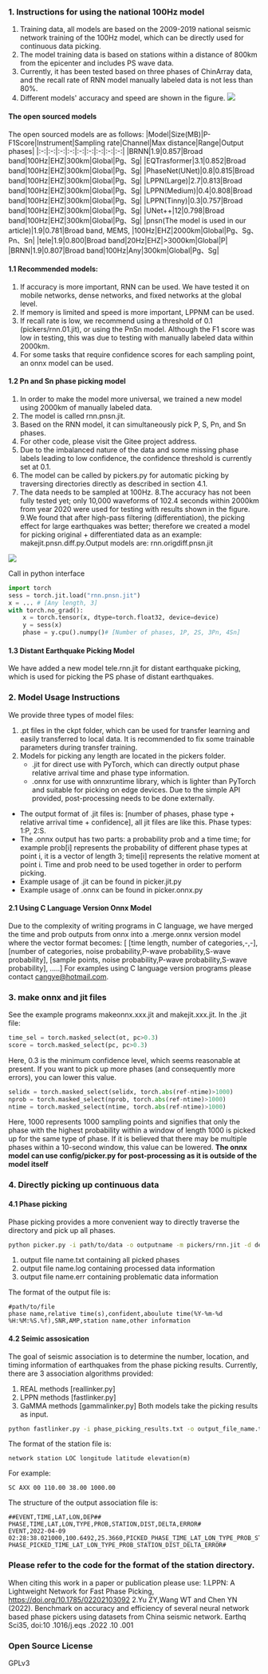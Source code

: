 ### 1. Instructions for using the national 100Hz model
1. Training data, all models are based on the 2009-2019 national seismic network training of the 100Hz model, which can be directly used for continuous data picking.
2. The model training data is based on stations within a distance of 800km from the epicenter and includes PS wave data.
3. Currently, it has been tested based on three phases of ChinArray data, and the recall rate of RNN model manually labeled data is not less than 80%.
4. Different models' accuracy and speed are shown in the figure.
![](pickers/speed.jpg)

#### The open sourced models
The open sourced models are as follows:
|Model|Size(MB)|P-F1Score|Instrument|Sampling rate|Channel|Max distance|Range|Output phases|
|:-:|:-:|:-:|:-:|:-:|:-:|:-:|:-:|:-:|
|BRNN|1.9|0.857|Broad band|100Hz|EHZ|300km|Global|Pg、Sg|
|EQTrasformer|3.1|0.852|Broad band|100Hz|EHZ|300km|Global|Pg、Sg|
|PhaseNet(UNet)|0.8|0.815|Broad band|100Hz|EHZ|300km|Global|Pg、Sg|
|LPPN(Large)|2.7|0.813|Broad band|100Hz|EHZ|300km|Global|Pg、Sg|
|LPPN(Medium)|0.4|0.808|Broad band|100Hz|EHZ|300km|Global|Pg、Sg|
|LPPN(Tinny)|0.3|0.757|Broad band|100Hz|EHZ|300km|Global|Pg、Sg|
|UNet++|12|0.798|Broad band|100Hz|EHZ|300km|Global|Pg、Sg|
|pnsn(The model is used in our article)|1.9|0.781|Broad band, MEMS, |100Hz|EHZ|2000km|Global|Pg、Sg、Pn、Sn|
|tele|1.9|0.800|Broad band|20Hz|EHZ|>3000km|Global|P|
|BRNN|1.9|0.807|Broad band|100Hz|Any|300km|Global|Pg、Sg|

#### 1.1 Recommended models:
1. If accuracy is more important, RNN can be used. We have tested it on mobile networks, dense networks, and fixed networks at the global level.
2. If memory is limited and speed is more important, LPPNM can be used.
3. If recall rate is low, we recommend using a threshold of 0.1 (pickers/rnn.01.jit), or using the PnSn model. Although the F1 score was low in testing, this was due to testing with manually labeled data within 2000km.
4. For some tasks that require confidence scores for each sampling point, an onnx model can be used.

#### 1.2 Pn and Sn phase picking model
1. In order to make the model more universal, we trained a new model using 2000km of manually labeled data.
2. The model is called rnn.pnsn.jit.
3. Based on the RNN model, it can simultaneously pick P, S, Pn, and Sn phases.
4. For other code, please visit the Gitee project address.
5. Due to the imbalanced nature of the data and some missing phase labels leading to low confidence, the confidence threshold is currently set at 0.1.
6. The model can be called by pickers.py for automatic picking by traversing directories directly as described in section 4.1.
7. The data needs to be sampled at 100Hz.
8.The accuracy has not been fully tested yet; only 10,000 waveforms of 102.4 seconds within 2000km from year 2020 were used for testing with results shown in the figure.
9.We found that after high-pass filtering (differentiation), the picking effect for large earthquakes was better; therefore we created a model for picking original + differentiated data as an example: makejit.pnsn.diff.py.Output models are: rnn.origdiff.pnsn.jit

![](pickers/china.pnsn.jpg)


Call in python interface
```python 
import torch 
sess = torch.jit.load("rnn.pnsn.jit")
x = ... # [Any length, 3] 
with torch.no_grad():
    x = torch.tensor(x, dtype=torch.float32, device=device) 
    y = sess(x) 
    phase = y.cpu().numpy()# [Number of phases, 1P, 2S, 3Pn, 4Sn]
```

#### 1.3 Distant Earthquake Picking Model
We have added a new model tele.rnn.jit for distant earthquake picking, which is used for picking the PS phase of distant earthquakes.

### 2. Model Usage Instructions
We provide three types of model files:
1. .pt files in the ckpt folder, which can be used for transfer learning and easily transferred to local data. It is recommended to fix some trainable parameters during transfer training.
2. Models for picking any length are located in the pickers folder.
   - .jit for direct use with PyTorch, which can directly output phase relative arrival time and phase type information.
   - .onnx for use with onnxruntime library, which is lighter than PyTorch and suitable for picking on edge devices. Due to the simple API provided, post-processing needs to be done externally.
- The output format of .jit files is: [number of phases, phase type + relative arrival time + confidence], all jit files are like this. Phase types: 1:P, 2:S.
- The .onnx output has two parts: a probability prob and a time time; for example prob[i] represents the probability of different phase types at point i, it is a vector of length 3; time[i] represents the relative moment at point i. Time and prob need to be used together in order to perform picking.
- Example usage of .jit can be found in picker.jit.py
- Example usage of .onnx can be found in picker.onnx.py
  
#### 2.1 Using C Language Version Onnx Model
Due to the complexity of writing programs in C language, we have merged the time and prob outputs from onnx into a .merge.onnx version model where the vector format becomes: 
[    [time length, number of categories,-,-],
     [number of categories, noise probability,P-wave probability,S-wave probability],
     [sample points, noise probability,P-wave probability,S-wave probability],
     .....]
For examples using C language version programs please contact cangye@hotmail.com.

### 3. make onnx and jit files
See the example programs makeonnx.xxx.jit and makejit.xxx.jit. In the .jit file:
```python
time_sel = torch.masked_select(ot, pc>0.3)
score = torch.masked_select(pc, pc>0.3)
```
Here, 0.3 is the minimum confidence level, which seems reasonable at present. If you want to pick up more phases (and consequently more errors), you can lower this value.
```python
selidx = torch.masked_select(selidx, torch.abs(ref-ntime)>1000)
nprob = torch.masked_select(nprob, torch.abs(ref-ntime)>1000)
ntime = torch.masked_select(ntime, torch.abs(ref-ntime)>1000)
```
Here, 1000 represents 1000 sampling points and signifies that only the phase with the highest probability within a window of length 1000 is picked up for the same type of phase. If it is believed that there may be multiple phases within a 10-second window, this value can be lowered.
**The onnx model can use config/picker.py for post-processing as it is outside of the model itself**


### 4. Directly picking up continuous data
#### 4.1 Phase picking
Phase picking provides a more convenient way to directly traverse the directory and pick up all phases.
```bash 
python picker.py -i path/to/data -o outputname -m pickers/rnn.jit -d device
```

1. output file name.txt containing all picked phases 
2. output file name.log containing processed data information
3. output file name.err containing problematic data information 

The format of the output file is:
```text
#path/to/file
phase name,relative time(s),confident,aboulute time(%Y-%m-%d %H:%M:%S.%f),SNR,AMP,station name,other information 
```


#### 4.2 Seimic assosication
The goal of seismic association is to determine the number, location, and timing information of earthquakes from the phase picking results. Currently, there are 3 association algorithms provided: 
1. REAL methods [reallinker.py] 
2. LPPN methods [fastlinker.py] 
3. GaMMA methods [gammalinker.py] 
Both models take the picking results as input.

```bash
python fastlinker.py -i phase_picking_results.txt -o output_file_name.txt -s station_directory
```

The format of the station file is:
```text
network station LOC longitude latitude elevation(m)
```

For example:
```
SC AXX 00 110.00 38.00 1000.00
```


The structure of the output association file is:
```text
##EVENT,TIME,LAT,LON,DEP##
PHASE,TIME,LAT,LON,TYPE,PROB,STATION,DIST,DELTA,ERROR#
EVENT,2022-04-09 02:28:38.021000,100.6492,25.3660,PICKED_PHASE_TIME_LAT_LON_TYPE_PROB_STATION_DIST_DELTA_ERROR#
PHASE_PICKED_TIME_LAT_LON_TYPE_PROB_STATION_DIST_DELTA_ERROR#
```


### Please refer to the code for the format of the station directory.
When citing this work in a paper or publication please use:
1.LPPN: A Lightweight Network for Fast Phase Picking,
https://doi.org/10.1785/02202103092
2.Yu ZY,Wang WT and Chen YN (2022). Benchmark on accuracy and efficiency of several neural network based phase pickers using datasets from China seismic network.
Earthq Sci35,
doi:10 .1016/j.eqs .2022 .10 .001

### Open Source License
GPLv3